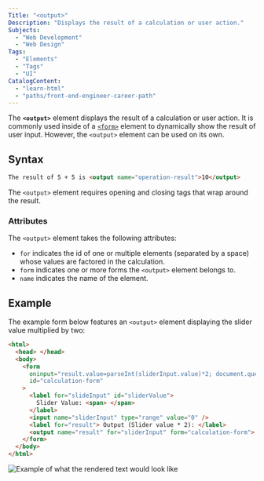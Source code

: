 ```yaml
---
Title: "<output>"
Description: "Displays the result of a calculation or user action."
Subjects:
  - "Web Development"
  - "Web Design"
Tags:
  - "Elements"
  - "Tags"
  - "UI"
CatalogContent:
  - "learn-html"
  - "paths/front-end-engineer-career-path"
---
```


The **`<output>`** element displays the result of a calculation or user action. It is commonly used inside of a [`<form>`](https://www.codecademy.com/resources/docs/html/elements/form) element to dynamically show the result of user input. However, the `<output>` element can be used on its own.

## Syntax

```html
The result of 5 + 5 is <output name="operation-result">10</output>
```

The `<output>` element requires opening and closing tags that wrap around the result.

### Attributes

The `<output>` element takes the following attributes:

- `for` indicates the id of one or multiple elements (separated by a space) whose values are factored in the calculation.
- `form` indicates one or more forms the `<output>` element belongs to.
- `name` indicates the name of the element.

## Example

The example form below features an `<output>` element displaying the slider value multiplied by two:

```html
<html>
  <head> </head>
  <body>
    <form
      oninput="result.value=parseInt(sliderInput.value)*2; document.querySelector('span').innerText=sliderInput.value"
      id="calculation-form"
    >
      <label for="slideInput" id="sliderValue">
        Slider Value: <span> </span>
      </label>
      <input name="sliderInput" type="range" value="0" />
      <label for="result"> Output (Slider value * 2): </label>
      <output name="result" for="sliderInput" form="calculation-form"> </output>
    </form>
  </body>
</html>
```

![Example of what the rendered text would look like](https://raw.githubusercontent.com/Codecademy/docs/main/media/output-tag.gif)
